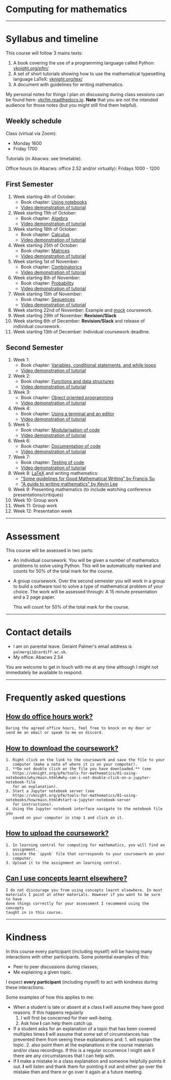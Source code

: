 # Computing for mathematics

---

# Syllabus and timeline

This course will follow 3 mains texts:

1. A book covering the use of a programming language called Python:
   [vknight.org/pfm/](https://vknight.org/pfm/)
2. A set of short tutorials showing how to use the mathematical typesetting
   language LaTeX: [vknight.org/tex/](https://vknight.org/tex/)
3. A document with guidelines for writing mathematics.

My personal notes for things I plan on discussing during class sessions can be
found here: [vkcfm.readthedocs.io](https://vkcfm.readthedocs.io). **Note** that
you are not the intended audience for those notes (but you might still find them
helpful).

## Weekly schedule

Class (virtual via Zoom):

- Monday 1600
- Friday 1700

Tutorials (in Abacws: see timetable).

Office hours (in Abacws: office 2.52 and/or virtually): Fridays 1000 - 1200

## First Semester

1. Week starting 4th of October:
    - Book chapter: [Using notebooks](https://vknight.org/pfm/tools-for-mathematics/01-using-notebooks/introduction/main.html)
    - [Video demonstration of tutorial](https://youtu.be/6iB0Go9wr9E)
2. Week starting 11th of October:
    - Book chapter: [Algebra](https://vknight.org/pfm/tools-for-mathematics/02-algebra/introduction/main.html)
    - [Video demonstration of tutorial](https://youtu.be/E_TKJkvi-GY)
3. Week starting 18th of October:
    - Book chapter: [Calculus](https://vknight.org/pfm/tools-for-mathematics/03-calculus/introduction/main.html)
    - [Video demonstration of tutorial](https://youtu.be/7j4bqypXi48)
4. Week starting 25th of October:
    - Book chapter: [Matrices](https://vknight.org/pfm/tools-for-mathematics/04-matrices/introduction/main.html)
    - [Video demonstration of tutorial](https://youtu.be/9aoz22SxZjY)
5. Week starting 1st of November:
    - Book chapter: [Combinatorics](https://vknight.org/pfm/tools-for-mathematics/05-combinations-permutations/introduction/main.html)
    - [Video demonstration of tutorial](https://youtu.be/7KpC9YN_rvQ)
6. Week starting 8th of November:
    - Book chapter: [Probability](https://vknight.org/pfm/tools-for-mathematics/06-probability/introduction/main.html)
    - [Video demonstration of tutorial](https://youtu.be/34mKnQ4fqHQ)
7. Week starting 15th of November:
    - Book chapter: [Sequences](https://vknight.org/pfm/tools-for-mathematics/07-sequences/introduction/main.html)
    - [Video demonstration of tutorial](https://youtu.be/zSEv9DZ6yvw)
8. Week starting 22nd of November: Example and
   [mock](./assets/assessment/mock/assignment.ipynb) coursework.
9. Week starting 29th of November: **Revision/Slack**
10. Week starting 6th of December: **Revision/Slack** and release of individual
    coursework.
11. Week starting 13th of December: Individual coursework deadline.

## Second Semester

1. Week 1:
    - Book chapter: [Variables, conditional statements, and while loops](https://vknight.org/pfm/building-tools/01-variables-conditionals-loops/introduction/main.html)
    - [Video demonstration of tutorial](https://youtu.be/uoIUKmnuaYQ)
2. Week 2:
    - Book chapter: [Functions and data structures](https://vknight.org/pfm/building-tools/02-functions-and-data-structures/introduction/main.html)
    - [Video demonstration of tutorial](https://youtu.be/ZzHIoe1crkE)
3. Week 3:
    - Book chapter: [Object oriented programming](https://vknight.org/pfm/building-tools/03-objects/introduction/main.html)
    - [Video demonstration of tutorial](https://youtu.be/3DGb2_qqPmk)
4. Week 4:
    - Book chapter: [Using a terminal and an editor](https://vknight.org/pfm/building-tools/04-editor-and-cli/introduction/main.html)
    - [Video demonstration of tutorial](https://youtu.be/MPk815rdwi0)
5. Week 5:
    - Book chapter: [Modularisation of code](https://vknight.org/pfm/building-tools/05-modularisation/introduction/main.html)
    - [Video demonstration of tutorial](https://youtu.be/s2cDg-Zncrw)
6. Week 6:
    - Book chapter: [Documentation of code](https://vknight.org/pfm/building-tools/06-documentation/introduction/main.html)
    - [Video demonstration of tutorial](https://youtu.be/FLHJ27Srqbk)
7. Week 7:
    - Book chapter: [Testing of code](https://vknight.org/pfm/building-tools/07-testing/introduction/main.html)
    - [Video demonstration of tutorial](https://youtu.be/TaZYDG6Vags)
8. Week 8: [LaTeX](https://vknight.org/tex/) and writing mathematics:
    - ["Some guidelines for Good Mathematical Writing" by Francis Su](https://vknight.org/cfm/assets/pdf/writing-mathematics-guidelines/main.pdf)
    - ["A guide to writing mathematics" by Kevin Lee](https://vknight.org/cfm/assets/pdf/a-guide-to-writing-mathematics/main.pdf)
9. Week 9: Presenting mathematics (to include watching conference
   presentations/critiques)
10. Week 10: Group work
11. Week 11: Group work
12. Week 12: Presentation week

---

# Assessment

This course will be assessed in two parts:

- An individual coursework. You will be given a number of mathematics problems
  to solve using Python. This will be automatically marked and counts for 50% of
  the total mark for the course.
- A group coursework. Over the second semester you will work in a group to build
  a software tool to solve a type of mathematical problem of your choice. The
  work will be assessed through: A 15 minute presentation and a 2 page paper.

  This will count for 50% of the total mark for the course.

---

# Contact details

- I am on parental leave. Geraint Palmer's email address is `palmergi1@cardiff.ac.uk`.
- My office: Abacws 2.54

You are welcome to get in touch with me at any time although I might not
immediately be available to respond.

---

# Frequently asked questions

## <a name="how-do-office-hours-work"></a>[How do office hours work?](./#how-do-office-hours-work)

    During the agreed office hours, feel free to knock on my door or 
    send me an email or speak to me on discord.

## <a name="how-to-download-the-coursework"></a>[How to download the coursework?](./#how-to-download-the-coursework)


    1. Right click on the link to the coursework and save the file to your
       computer (make a note of where it is on your computer).
    2. **Do not double click on the file you have downloaded.** (see
       https://vknight.org/pfm/tools-for-mathematics/01-using-notebooks/why/main.html#why-can-i-not-double-click-on-a-jupyter-notebook-file
       for an explanation).
    3. Start a Jupyter notebook server (see
       https://vknight.org/pfm/tools-for-mathematics/01-using-notebooks/how/main.html#start-a-jupyter-notebook-server
       for instructions).
    4. Using the Jupyter notebook interface navigate to the notebook file you
       saved on your computer in step 1 and click on it.

## <a name="how-to-upload-the-coursework"></a>[How to upload the coursework?](./#how-to-upload-the-coursework)


    1. In learning central for computing for mathematics, you will find an
       assignment.
    2. Locate the `ipynb` file that corresponds to your coursework on your
       computer.
    3. Upload it to the assignment on learning central.

## <a name="can-I-use-concepts-learnt-elsewhere"></a>[Can I use concepts learnt elsewhere?](./#can-I-use-concepts-learnt-elsewhere)


    I do not discourage you from using concepts learnt elsewhere. In most
    materials I point at other materials. However if you want to be sure to have
    done things correctly for your assessment I recommend using the concepts
    taught in in this course.

---

# Kindness

In this course every participant (including myself) will be having many
interactions with other participants. Some potential examples of this:

- Peer to peer discussions during classes;
- Me explaining a given topic.

I expect **every participant** (including myself) to act with kindness during
these interactions.

Some examples of how this applies to me:

- When a student is late or absent at a class **I** will assume they have good
  reasons. If this happens regularly
    1. I will first be concerned for their well-being.
    2. Ask how **I** can help them catch up.
- If a student asks for an explanation of a topic that has been covered
  multiples times **I** will assume that some set of circumstances has prevented
  them from seeing these explanations and:
      1. will explain the topic.
      2. also point them at the explanations in the course materials and/or class
         recordings.
  If this is a regular occurrence I might ask if there are any circumstances
  that I can help with.
- If **I** make a mistake in a class explanation and someone helpfully points it
  out. **I** will listen and thank them for pointing it out and either go over
  the mistake then and there or go over it again at a future meeting.
